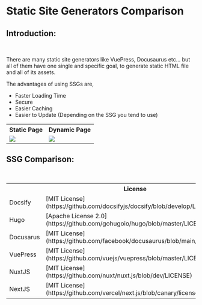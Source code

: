 # Static Site Generators Comparison

## Introduction:

<br />

There are many static site generators like VuePress, Docusaurus etc... but all of them have one single and specific goal, to generate static HTML file and all of its assets.

The advantages of using SSGs are,
- Faster Loading Time
- Secure
- Easier Caching
- Easier to Update (Depending on the SSG you tend to use)

<table>
  <tr>
    <th>Static Page</th>
    <th>Dynamic Page</th>
  </tr>
  <tr>
    <td><img align="center" src="https://raw.githubusercontent.com/adithyaakrishna/reimagined-system/master/assets/Static.png" /></td>
    <td><img align="center" src="https://raw.githubusercontent.com/adithyaakrishna/reimagined-system/master/assets/Dynamic-F.png" /></td>
  </tr>
</table>

## SSG Comparison:

<br />

<table>
  <tr>
    <th></th>
    <th>License</th>
    <th>Language</th>
    <th>Framework</th>
    <th>Focus</th>
    <th>Based&nbsp;On</th>
    <th>Hybrid</th>
    <th>Image&nbsp;Optimization</th>
    <th>Community</th>
    <th>Learning&nbsp;Curve</th>
    <th>URL</th>
  </tr>
  <tr>
    <td>Docsify</td>
    <td>[MIT License](https://github.com/docsifyjs/docsify/blob/develop/LICENSE)</td>
    <td>JavaScript</td>
    <td>VueJS</td>
    <td>Documentation</td>
    <td>VueJS/Markdown</td>
    <td>No</td>
    <td>No</td>
    <td>Good Support</td>
    <td>Easy</td>
    <td>[Docsify Website](https://docsify.js.org/)</td>
  </tr>
  <tr>
    <td>Hugo</td>
    <td>[Apache License 2.0](https://github.com/gohugoio/hugo/blob/master/LICENSE)</td>
    <td>Go</td>
    <td>None</td>
    <td>General</td>
    <td>Hugo Specific</td>
    <td>No</td>
    <td>No</td>
    <td>Good Support</td>
    <td>Medium</td>
    <td>[Hugo Website](https://gohugo.io/)</td>
  </tr>
  <tr>
    <td>Docusarus</td>
    <td>[MIT License](https://github.com/facebook/docusaurus/blob/main/LICENSE)</td>
    <td>JavaScript</td>
    <td>ReactJS</td>
    <td>Documentation</td>
    <td>JSX/TSX (React Based)</td>
    <td>No</td>
    <td>No</td>
    <td>Very Good Support</td>
    <td>Easy</td>
    <td>[Docusarus Website](https://docusaurus.io/)</td>
  </tr>
  <tr>
    <td>VuePress</td>
    <td>[MIT License](https://github.com/vuejs/vuepress/blob/master/LICENSE)</td>
    <td>JavaScript</td>
    <td>VueJS</td>
    <td>Documentation</td>
    <td>VueJS/Markdown</td>
    <td>No</td>
    <td>No</td>
    <td>Good Support</td>
    <td>Easy</td>
    <td>[VuePress Website](https://vuepress.vuejs.org/)</td>
  </tr>
  <tr>
    <td>NuxtJS</td>
    <td>[MIT License](https://github.com/nuxt/nuxt.js/blob/dev/LICENSE)</td>
    <td>JavaScript</td>
    <td>VueJS</td>
    <td>Application</td>
    <td>VueJS</td>
    <td>No</td>
    <td>No</td>
    <td>Good Support</td>
    <td>Easy</td>
    <td>[NuxtJS Website]https://nuxtjs.org/)</td>
  </tr>
  <tr>
    <td>NextJS</td>
    <td>[MIT License](https://github.com/vercel/next.js/blob/canary/license.md)</td>
    <td>JavaScript</td>
    <td>NextJS</td>
    <td>Application</td>
    <td>JSX/TSX (React Based)</td>
    <td>Yes</td>
    <td>No</td>
    <td>Very Good Support</td>
    <td>Easy</td>
    <td>[NextJS Website]https://nextjs.org/)</td>
  </tr>
</table>
